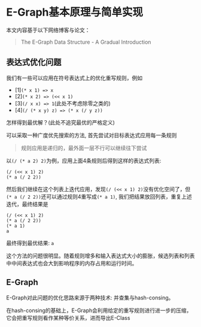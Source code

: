 # E-Graph基本原理与简单实现

本文内容基于以下网络博客与论文：

> The E-Graph Data Structure - A Gradual Introduction

## 表达式优化问题

我们有一些可以应用在符号表达式上的优化重写规则，例如
+ [1]`(* x 1) => x`
+ [2]`(* x 2) => (<< x 1)`
+ [3]`(/ x x) => 1`(此处不考虑除零之类的)
+ [4]`(/ (* x y) z) => (* x (/ y z))`

怎样得到最优解？(此处不追究最优的严格定义)

可以采取一种广度优先搜索的方法, 首先尝试对目标表达式应用每一条规则

> 规则应用是递归的，最外面一层不行可以继续往下尝试

以`(/ (* a 2) 2)`为例，应用上面4条规则后得到这样的表达式列表:

```
(/ (<< x 1) 2)
(* a (/ 2 2))
```

然后我们继续在这个列表上迭代应用，发现`(/ (<< x 1) 2)`没有优化空间了，但`(* a (/ 2 2))`还可以通过规则4重写成`(* a 1)`, 我们把结果放回列表，重复上述迭代，最终结果是

```
(/ (<< x 1) 2)
(* a (/ 2 2))
(* a 1)
a
```

最终得到最优结果: `a`

这个方法的问题很明显。随着规则增多和输入表达式大小的膨胀，候选列表和列表中中间表达式也会大到影响程序的内存占用和运行时间。

## E-Graph

E-Graph对此问题的优化思路来源于两种技术: 并查集与hash-consing。

在hash-consing的基础上，E-Graph会利用给定的重写规则进行进一步的压缩，它会把重写规则看作某种等价关系，进而导出E-Class